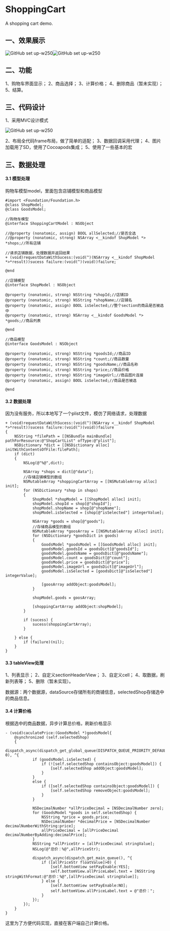 # ShoppingCart
A shopping cart demo.

## 一、效果展示

![GitHub set up-w250](https://github.com/MorrisMeng/ShoppingCart/raw/master/images/unchoose.png)![GitHub set up-w250](https://github.com/MorrisMeng/ShoppingCart/raw/master/images/choose_some.png)

## 二、功能

1、购物车界面显示；
2、商品选择；
3、计算价格；
4、删除商品（暂未实现）；
5、结算。

## 三、代码设计

1、采用MVC设计模式

![GitHub set up-w250](https://github.com/MorrisMeng/ShoppingCart/raw/master/images/mvc.png)

2、布局全代码frame布局，做了简单的适配；
3、数据回调采用代理；
4、图片加载用了SD，使用了Cocoapods集成；
5、使用了一些基本的宏

## 三、数据处理

#### 3.1 模型处理

购物车模型model，里面包含店铺模型和商品模型
```
#import <Foundation/Foundation.h>
@class ShopModel;
@class GoodsModel;

//购物车模型
@interface ShoppingCartModel : NSObject

//@property (nonatomic, assign) BOOL allSelected;//是否全选
//@property (nonatomic, strong) NSArray <__kindof ShopModel *> *shops;//所有店铺

//请求店铺数据，处理数据并返回结果
+ (void)requestDataWithSucess:(void(^)(NSArray <__kindof ShopModel *>*result))sucess failure:(void(^)(void))failure;

@end

//店铺模型
@interface ShopModel : NSObject

@property (nonatomic, strong) NSString *shopId;//店铺ID
@property (nonatomic, strong) NSString *shopName;//店铺名
@property (nonatomic, assign) BOOL isSelected;//整个section的商品是否被选中
@property (nonatomic, strong) NSArray <__kindof GoodsModel *> *goods;//商品列表

@end

//商品模型
@interface GoodsModel : NSObject

@property (nonatomic, strong) NSString *goodsId;//商品ID
@property (nonatomic, strong) NSString *count;//商品数量
@property (nonatomic, strong) NSString *goodsName;//商品名称
@property (nonatomic, strong) NSString *price;//商品价格
@property (nonatomic, strong) NSString *imageUrl;//商品图片连接
@property (nonatomic, assign) BOOL isSelected;//商品是否被选

@end
```

#### 3.2 数据处理

因为没有服务，所以本地写了一个plist文件，模仿了网络请求，处理数据
```
+ (void)requestDataWithSucess:(void(^)(NSArray <__kindof ShopModel *>*result))sucess failure:(void(^)(void))failure
{
    NSString *filePath = [[NSBundle mainBundle] pathForResource:@"ShopCartList" ofType:@"plist"];
    NSDictionary *dict = [[NSDictionary alloc] initWithContentsOfFile:filePath];
    if (dict)
    {
        NSLog(@"%@",dict);
        
        NSArray *shops = dict[@"data"];
        //存储店铺模型的数组
        NSMutableArray *shoppingCartArray = [[NSMutableArray alloc] init];
        for (NSDictionary *shop in shops)
        {
            ShopModel *shopModel = [[ShopModel alloc] init];
            shopModel.shopId = shop[@"shopId"];
            shopModel.shopName = shop[@"shopName"];
            shopModel.isSelected = [shop[@"isSelected"] integerValue];
            
            NSArray *goods = shop[@"goods"];
            //存储商品模型的数组
            NSMutableArray *goosArray = [[NSMutableArray alloc] init];
            for (NSDictionary *goodsDict in goods)
            {
                GoodsModel *goodsModel = [[GoodsModel alloc] init];
                goodsModel.goodsId = goodsDict[@"goodsId"];
                goodsModel.goodsName = goodsDict[@"goodsName"];
                goodsModel.count = goodsDict[@"count"];
                goodsModel.price = goodsDict[@"price"];
                goodsModel.imageUrl = goodsDict[@"imageUrl"];
                goodsModel.isSelected = [goodsDict[@"isSelected"] integerValue];
                
                [goosArray addObject:goodsModel];
            }
            
            shopModel.goods = goosArray;
            
            [shoppingCartArray addObject:shopModel];
        }
        
        if (sucess) {
            sucess(shoppingCartArray);
        }
        
    } else {
        if (failure)(nil);
    }
}
```

#### 3.3 tableView处理

1、列表显示；
2、自定义sectionHeaderView；
3、自定义cell；
4、取数据，刷新列表等；
5、删除（暂未实现）。

数据源：两个数据源，dataSource存储所有的商铺信息，selectedShop存储选中的商品信息。

#### 3.4 计算价格

根据选中的商品数据，异步计算总价格，刷新价格显示
```
- (void)caculatePrice:(GoodsModel *)goodsModel{
    @synchronized (self.selectedShop)
    {
        dispatch_async(dispatch_get_global_queue(DISPATCH_QUEUE_PRIORITY_DEFAULT, 0), ^{
            if (goodsModel.isSelected) {
                if (![self.selectedShop containsObject:goodsModel]) {
                    [self.selectedShop addObject:goodsModel];
                }
            }
            else {
                if ([self.selectedShop containsObject:goodsModel]) {
                    [self.selectedShop removeObject:goodsModel];
                }
            }
            
            NSDecimalNumber *allPriceDecimal = [NSDecimalNumber zero];
            for (GoodsModel *goods in self.selectedShop) {
                NSString *price = goods.price;
                NSDecimalNumber *decimalPrice = [NSDecimalNumber decimalNumberWithString:price];
                allPriceDecimal = [allPriceDecimal decimalNumberByAdding:decimalPrice];
            }
            NSString *allPriceStr = [allPriceDecimal stringValue];
            NSLog(@"总价：%@",allPriceStr);
            
            dispatch_async(dispatch_get_main_queue(), ^{
                if ([allPriceStr floatValue]>0) {
                    [self.bottomView setPayEnable:YES];
                    self.bottomView.allPriceLabel.text = [NSString stringWithFormat:@"总价：%@",[allPriceDecimal stringValue]];
                } else {
                    [self.bottomView setPayEnable:NO];
                    self.bottomView.allPriceLabel.text = @"总价：";
                }
            });
        });
    }
}
```
这里为了方便代码实现，直接在客户端自己计算价格。



